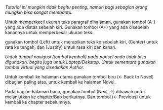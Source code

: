 *Tutorial ini mungkin tidak begitu penting, namun bagi sebagian orang mungkin bisa sangat membantu.*

Untuk memperkecil ukuran teks paragraf dihalaman, gunakan tombol (A-) yang ada diatas sebelah kiri. Gunakan tombol (A+) yang ada disebelah kanannya untuk memperbesar ukuran teks.

gunakan tombol (Left) untuk merapikan teks ke sebelah kiri, (Center) untuk rata ke tengah, dan (Justify) untuk rasa kiri dan kanan.

*Untuk tombol navigasi (tombol kembali) pada ponsel anda tidak bisa digunakan, begitu juga untuk Laptop/Dekstop. Untuk sementara gunakan tombol virtual yang disediakan Author.*

Untuk kembali ke halaman utama gunakan tombol biru (← Back to Novel) dibagian paling atas, untuk kembali ke halaman Novel.

Pada bagian halaman baca, gunakan tombol (Next →) dibawah untuk melanjutkan ke chapter/Bab berikutnya.
Dan tombol (← Previous) untuk kembali ke chapter sebelumnya.